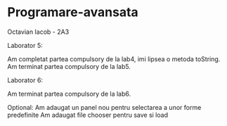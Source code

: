 # Programare-avansata
 Octavian Iacob - 2A3

Laborator 5:

Am completat partea compulsory de la lab4, imi lipsea o metoda toString. <br/>
Am terminat partea compulsory de la lab5.

Laborator 6:

Am terminat partea compulsory de la lab6.

Optional:
Am adaugat un panel nou pentru selectarea a unor forme predefinite
Am adaugat file chooser pentru save si load

